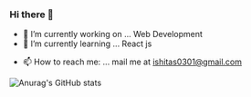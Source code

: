 ### Hi there 👋

<!--
**ishi0301/ishi0301** is a ✨ _special_ ✨ repository because its `README.md` (this file) appears on your GitHub profile.

Here are some ideas to get you started:-->

- 🔭 I’m currently working on ... Web Development
- 🌱 I’m currently learning ... React js
<!--- 👯 I’m looking to collaborate on ...
- 🤔 I’m looking for help with ... -->

- 📫 How to reach me: ... mail me at ishitas0301@gmail.com
<!-- 😄 Pronouns: ...
- ⚡ Fun fact: ... -->



![Anurag's GitHub stats](https://github-readme-stats.vercel.app/api?username=ishi0301&show_icons=true&theme=tokyonight)

